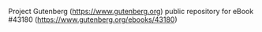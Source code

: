 Project Gutenberg (https://www.gutenberg.org) public repository for eBook #43180 (https://www.gutenberg.org/ebooks/43180)
